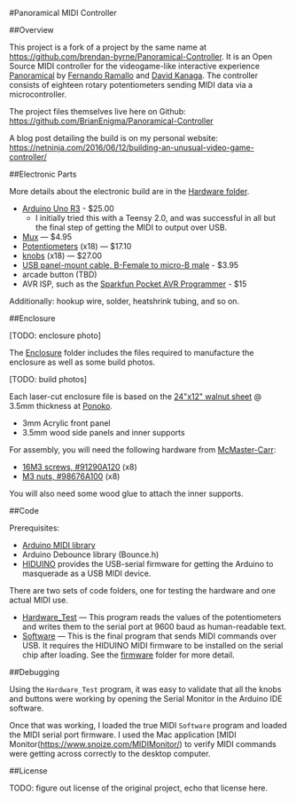 #Panoramical MIDI Controller

##Overview

This project is a fork of a project by the same name at <https://github.com/brendan-byrne/Panoramical-Controller>. It is an Open Source MIDI controller for the videogame-like interactive experience [Panoramical](http://panoramic.al/) by [Fernando Ramallo](http://www.byfernando.com/) and [David Kanaga](https://davidkanaga.bandcamp.com/). The controller consists of eighteen rotary potentiometers sending MIDI data via a microcontroller.

The project files themselves live here on Github: <https://github.com/BrianEnigma/Panoramical-Controller>

A blog post detailing the build is on my personal website: <https://netninja.com/2016/06/12/building-an-unusual-video-game-controller/>

##Electronic Parts

More details about the electronic build are in the [Hardware folder](Hardware/).

- [Arduino Uno R3](https://www.arduino.cc/en/Main/ArduinoBoardUno) - $25.00
    - I initially tried this with a Teensy 2.0, and was successful in all but the final step of getting the MIDI to output over USB.
- [Mux](https://www.sparkfun.com/products/9056) — $4.95
- [Potentiometers](https://www.sparkfun.com/products/9939) (x18) — $17.10
- [knobs](https://www.sparkfun.com/products/10002) (x18) — $27.00
- [USB panel-mount cable, B-Female to micro-B male](https://www.adafruit.com/products/937) - $3.95
- arcade button (TBD)
- AVR ISP, such as the [Sparkfun Pocket AVR Programmer](https://www.sparkfun.com/products/9825) - $15

Additionally: hookup wire, solder, heatshrink tubing, and so on.

##Enclosure

[TODO: enclosure photo]

The [Enclosure](Enclosure/) folder includes the files required to manufacture the enclosure as well as some build photos.

[TODO: build photos]

Each laser-cut enclosure file is based on the [24"x12" walnut sheet](http://www.ponoko.com/make-and-sell/show-material/598-premium-veneer-mdf-walnut) @ 3.5mm thickness at [Ponoko](http://ponoko.com/).

- 3mm Acrylic front panel
- 3.5mm wood side panels and inner supports

For assembly, you will need the following hardware from [McMaster-Carr](http://www.mcmaster.com/):

- [16M3 screws, #91290A120](http://www.mcmaster.com/#91290A120) (x8)
- [M3 nuts, #98676A100](http://www.mcmaster.com/#98676A100) (x8)

You will also need some wood glue to attach the inner supports.

##Code

Prerequisites:

- [Arduino MIDI library](https://github.com/FortySevenEffects/arduino_midi_library/)
- Arduino Debounce library (Bounce.h)
- [HIDUINO](https://github.com/ddiakopoulos/hiduino) provides the USB-serial firmware for getting the Arduino to masquerade as a USB MIDI device.

There are two sets of code folders, one for testing the hardware and one actual MIDI use.

- [Hardware_Test](Hardware_Test/Hardware_Test.ino) — This program reads the values of the potentiometers and writes them to the serial port at 9600 baud as human-readable text.
- [Software](Software/Software.ino) — This is the final program that sends MIDI commands over USB. It requires the HIDUINO MIDI firmware to be installed on the serial chip after loading. See the [firmware](firmware/) folder for more detail.

##Debugging

Using the `Hardware_Test` program, it was easy to validate that all the knobs and buttons were working by opening the Serial Monitor in the Arduino IDE software.

Once that was working, I loaded the true MIDI `Software` program and loaded the MIDI serial port firmware. I used the Mac application [MIDI Monitor(https://www.snoize.com/MIDIMonitor/) to verify MIDI commands were getting across correctly to the desktop computer.

##License

TODO: figure out license of the original project, echo that license here.

